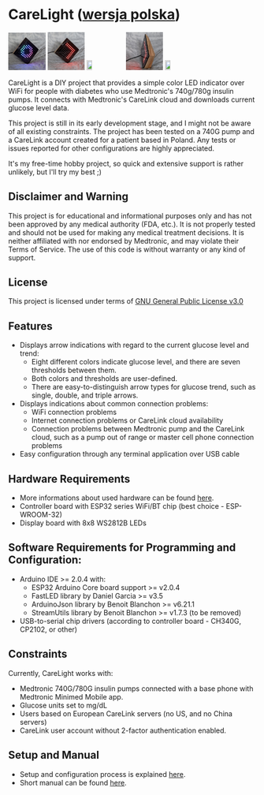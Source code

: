# CareLight ([wersja polska](./README_pl.md))
<img src="./Documents/Media/L.jpg" width="15%" height="15%"> <img src="./Documents/Media/1.jpg" width="15%" height="15%"> <img src="./Documents/Media/3.jpg" width="15%" height="15%"> <img src="./Documents/Media/4.jpg" width="15%" height="15%"> <img src="./Documents/Media/5.jpg" width="15%" height="15%">

CareLight is a DIY project that provides a simple color LED indicator over WiFi for people with diabetes who use Medtronic's 740g/780g insulin pumps. It connects with Medtronic's CareLink cloud and downloads current glucose level data.

This project is still in its early development stage, and I might not be aware of all existing constraints. The project has been tested on a 740G pump and a CareLink account created for a patient based in Poland. Any tests or issues reported for other configurations are highly appreciated.

It's my free-time hobby project, so quick and extensive support is rather unlikely, but I'll try my best ;)

## Disclaimer and Warning

This project is for educational and informational purposes only and has not been approved by any medical authority (FDA, etc.). It is not properly tested and should not be used for making any medical treatment decisions. It is neither affiliated with nor endorsed by Medtronic, and may violate their Terms of Service. The use of this code is without warranty or any kind of support.

## License

This project is licensed under terms of [GNU General Public License v3.0](./LICENSE.md)

## Features
* Displays arrow indications with regard to the current glucose level and trend:
  * Eight different colors indicate glucose level, and there are seven thresholds between them.
  * Both colors and thresholds are user-defined.
  * There are easy-to-distinguish arrow types for glucose trend, such as single, double, and triple arrows.
* Displays indications about common connection problems:
  * WiFi connection problems
  * Internet connection problems or CareLink cloud availability
  * Connection problems between Medtronic pump and the CareLink cloud, such as a pump out of range or master cell phone connection problems
* Easy configuration through any terminal application over USB cable

## Hardware Requirements
* More informations about used hardware can be found [here](./Documents/Hardware.md).
* Controller board with ESP32 series WiFi/BT chip (best choice - ESP-WROOM-32)
* Display board with 8x8 WS2812B LEDs

## Software Requirements for Programming and Configuration:
* Arduino IDE >= 2.0.4 with:
  * ESP32 Arduino Core board support >= v2.0.4
  * FastLED library by Daniel Garcia >= v3.5
  * ArduinoJson library by Benoit Blanchon >= v6.21.1
  * StreamUtils library by Benoit Blanchon >= v1.7.3 (to be removed)
* USB-to-serial chip drivers (according to controller board - CH340G, CP2102, or other) 

## Constraints
Currently, CareLight works with:
* Medtronic 740G/780G insulin pumps connected with a base phone with Medtronic Minimed Mobile app.
* Glucose units set to mg/dL
* Users based on European CareLink servers (no US, and no China servers)
* CareLink user account without 2-factor authentication enabled.

## Setup and Manual
* Setup and configuration process is explained [here](./Documents/Setup.md).
* Short manual can be found [here](./Documents/Manual.md).
